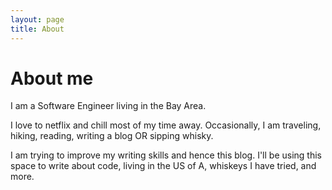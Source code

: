 ```yaml
---
layout: page
title: About
---
```



# About me

I am a Software Engineer living in the Bay Area. 

I love to netflix and chill most of my time away. Occasionally, I am traveling, hiking, reading, writing a blog OR sipping whisky.

<!-- TODO(hmit): Replace the following comment by 12/31/2019. -->

I am trying to improve my writing skills and hence this blog. I'll be using this space to write about code, living in the US of A, whiskeys I have tried, and more.
